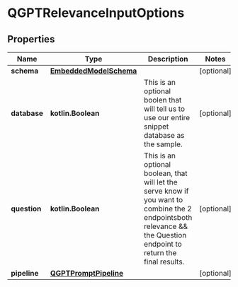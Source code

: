 
# QGPTRelevanceInputOptions

## Properties
Name | Type | Description | Notes
------------ | ------------- | ------------- | -------------
**schema** | [**EmbeddedModelSchema**](EmbeddedModelSchema.md) |  |  [optional]
**database** | **kotlin.Boolean** | This is an optional boolen that will tell us to use our entire snippet database as the sample. |  [optional]
**question** | **kotlin.Boolean** | This is an optional boolean, that will let the serve know if you want to combine the 2 endpointsboth relevance &amp;&amp; the Question endpoint to return the final results. |  [optional]
**pipeline** | [**QGPTPromptPipeline**](QGPTPromptPipeline.md) |  |  [optional]



